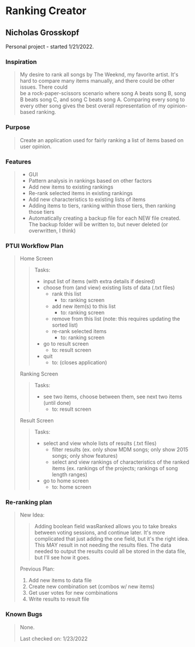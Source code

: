 # Ranking Creator

## Nicholas Grosskopf

Personal project - started 1/21/2022.

### Inspiration
>   My desire to rank all songs by The Weeknd, my favorite artist.  It's hard to
compare many items manually, and there could be other issues.  There could  
be a rock-paper-scissors scenario where song A beats song B, song B beats
song C, and song C beats song A.  Comparing every song to every other song
gives the best overall representation of my opinion-based ranking.

### Purpose
>   Create an application used for fairly ranking a list of items based on user
opinion.

### Features
> - GUI
> - Pattern analysis in rankings based on other factors
> - Add new items to existing rankings
> - Re-rank selected items in existing rankings
> - Add new characteristics to existing lists of items 
> - Adding items to tiers, ranking within those tiers, then ranking those tiers
> - Automatically creating a backup file for each NEW file created.  The backup 
>   folder will be written to, but never deleted (or overwritten, I think)


### PTUI Workflow Plan
> Home Screen
>> Tasks: 
>> - input list of items (with extra details if desired)
>> - choose from (and view) existing lists of data (.txt files)
>>      - rank this list
>>          - to: ranking screen
>>      - add new item(s) to this list
>>          - to: ranking screen
>>      - remove from this list (note: this requires updating the sorted list)
>>      - re-rank selected items
>>          - to: ranking screen
>> - go to result screen
>>      - to: result screen
>> - quit
>>      - to: (closes application)
> 
> Ranking Screen
>> Tasks:
>> -  see two items, choose between them, see next two items (until done)
>>      - to: result screen
> 
> Result Screen
>> Tasks:
>> - select and view whole lists of results (.txt files)
>>      - filter results (ex. only show MDM songs; only show 2015 songs; only
          show features)
>>      - select and view rankings of characteristics of the ranked items (ex. 
          rankings of the projects; rankings of song length ranges)
>> - go to home screen
>>      - to: home screen

### Re-ranking plan
>
> New Idea:
>> Adding boolean field wasRanked allows you to take breaks
>> between voting sessions, and continue later.  It's more complicated
>> that just adding the one field, but it's the right idea. This MAY result
>> in not needing the results files.  The data needed to output the 
>> results could all be stored in the data file, but I'll see how it goes.
> 
> Previous Plan:
> 
> 1. Add new items to data file
> 2. Create new combination set (combos w/ new items)
> 3. Get user votes for new combinations
> 4. Write results to result file
> 

### Known Bugs
> None.
>
> Last checked on: 1/23/2022
